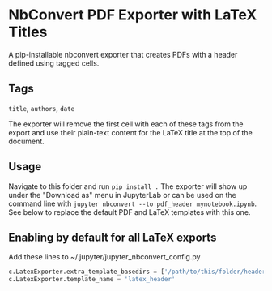 # NbConvert PDF Exporter with LaTeX Titles

A pip-installable nbconvert exporter that creates PDFs with a header defined using tagged cells.

## Tags

`title`, `authors`, `date`

The exporter will remove the first cell with each of these tags from the export and use their plain-text content for the LaTeX title at the top of the document.

## Usage

Navigate to this folder and run `pip install .` The exporter will show up under the "Download as" menu in JupyterLab or can be used on the command line with `jupyter nbconvert --to pdf_header mynotebook.ipynb`. See below to replace the default PDF and LaTeX templates with this one.

## Enabling by default for all LaTeX exports

Add these lines to ~/.jupyter/jupyter_nbconvert_config.py

```python
c.LatexExporter.extra_template_basedirs = ['/path/to/this/folder/header_pdf_exporter/templates']
c.LatexExporter.template_name = 'latex_header'
```